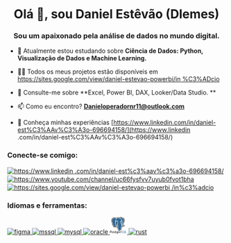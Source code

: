 <h1 align="center">Olá 👋, sou Daniel Estêvão (Dlemes)</h1>
<h3 align="center">Sou um apaixonado pela análise de dados no mundo digital.</h3>

- 🌱 Atualmente estou estudando sobre **Ciência de Dados: Python, Visualização de Dados e Machine Learning.**

- 👨‍💻 Todos os meus projetos estão disponíveis em [https://sites.google.com/view/daniel-estevao-powerbi/in %C3%ADcio](https://sites.google.com/view/daniel-estevao-powerbi/in%C3%ADcio)

- 💬 Consulte-me sobre **Excel, Power BI, DAX, Looker/Data Studio. **

- 📫 Como eu encontro? **Danieloperadornr11@outlook.com**

- 📄 Conheça minhas experiências [https://www.linkedin.com/in/daniel-est%C3%AAv%C3%A3o-696694158/](https://www.linkedin .com/in/daniel-est%C3%AAv%C3%A3o-696694158/)

<h3 align="left">Conecte-se comigo:</h3>
<p align="left">
<a href="https ://linkedin.com/in/https://www.linkedin.com/in/daniel-est%c3%aav%c3%a3o-696694158/" target="blank"><img align="center" src ="https://raw.githubusercontent.com/rahuldkjain/github-profile-readme-generator/master/src/images/icons/Social/linked-in-alt.svg" alt="https://www.linkedin .com/in/daniel-est%c3%aav%c3%a3o-696694158/" height="30" width="40" /></a> <a href="
https://www.youtube.com /c/https://www.youtube.com/channel/uc66fysfvv7uyub0fvot1bha" target="blank"><img align="center" src="https://raw.githubusercontent.com/rahuldkjain/github-profile-readme -generator/master/src/images/icons/Social/youtube.svg" alt="https://www.youtube.com/channel/uc66fysfvv7uyub0fvot1bha" height="30" width="40" /></a>
<a href="/https://sites.google.com/view/daniel-estevao-powerbi/in%c3%adcio" target="blank"><img align="center" src="https:// raw.githubusercontent.com/rahuldkjain/github-profile-readme-generator/master/src/images/icons/Social/rss.svg" alt="https://sites.google.com/view/daniel-estevao-powerbi /in%c3%adcio" height="30" width="40" /></a>
</p>

<h3 align="left">Idiomas e ferramentas:</h3>
<p align="left"> <a href="https://www.figma.com/" target="_blank" rel="noreferrer"> <img src="https://www.vectorlogo.zone/ logos/figma/figma-icon.svg" alt="figma" width="40" height="40"/> </a> <a href="https://www.microsoft.com/en-us/ sql-server" target="_blank" rel="noreferrer"> <img src="https://www.svgrepo.com/show/303229/microsoft-sql-server-logo.svg" alt="mssql" largura ="40" height="40"/> </a> <a href="https://www.mysql.com/" target="_blank" rel="noreferrer"> <img src="https:/ /raw.githubusercontent.com/devicons/devicon/master/icons/mysql/mysql-original-wordmark.svg" alt="mysql" width="40" height="40"/> </a> <a href= "https://www.oracle.com/" target="_blank" rel="noreferrer"> <img src="https://raw.githubusercontent.com/devicons/devicon/master/icons/oracle/oracle- original.svg" alt="oracle" width="40" height="40"/> </a> <a href="https://www.postgresql.org" target="_blank" rel="noreferrer" > <img src="https://raw.githubusercontent.com/devicons/devicon/master/icons/postgresql/postgresql-original-wordmark.svg" alt="postgresql" width="40" height="40"/ > </a> <a href="https://www.rust-lang.org" target="_blank" rel="noreferrer"> <img src="https://raw.githubusercontent.com/devicons/ devicon/master/icons/rust/rust-plain.svg" alt="rust" width="40" height="40"/> </a> </p>

<!---
- 👋 Hi, I’m @Dlemes
- 👀 I’m interested in ...
- 🌱 I’m currently learning ...
- 💞️ I’m looking to collaborate on ...
- 📫 How to reach me ...


Dlemes/Dlemes is a ✨ special ✨ repository because its `README.md` (this file) appears on your GitHub profile.
You can click the Preview link to take a look at your changes.
--->
